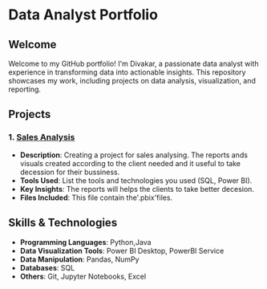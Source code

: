 
# Data Analyst Portfolio

## Welcome

Welcome to my GitHub portfolio! I'm Divakar, a passionate data analyst with experience in transforming data into actionable insights. 
This repository showcases my work, including projects on data analysis, visualization, and reporting.

## Projects

### 1. [Sales Analysis]()
- **Description**: Creating a project for sales analysing. The reports ands visuals created according to the client needed and it useful to take decession for their bussiness.
- **Tools Used**: List the tools and technologies you used (SQL, Power BI).
- **Key Insights**: The reports will helps the clients to take better decesion.
- **Files Included**: This file contain the'.pbix'files.

## Skills & Technologies

- **Programming Languages**: Python,Java
- **Data Visualization Tools**: Power BI Desktop, PowerBI Service
- **Data Manipulation**: Pandas, NumPy
- **Databases**: SQL
- **Others**: Git, Jupyter Notebooks, Excel

